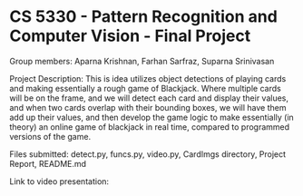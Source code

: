# CS 5330 - Pattern Recognition and Computer Vision - Final Project


Group members: Aparna Krishnan, Farhan Sarfraz, Suparna Srinivasan

Project Description:   This is idea utilizes object detections of playing cards and making essentially a rough game of Blackjack. Where multiple cards will be on the frame, and we will detect each card and display their values, and when two cards overlap with their bounding boxes, we will have them add up their values, and then develop the game logic to make essentially (in theory) an online game of blackjack in real time, compared to programmed versions of the game.

Files submitted: detect.py, funcs.py, video.py, CardImgs directory, Project Report, README.md

Link to video presentation: 

